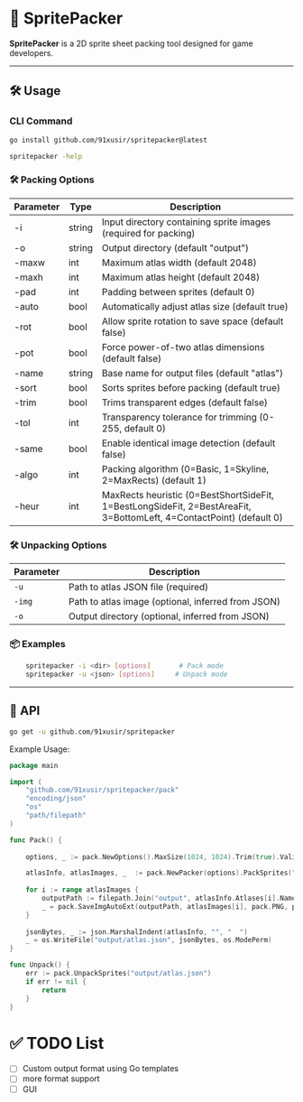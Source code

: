 # 🧩 SpritePacker

**SpritePacker** is a 2D sprite sheet packing tool designed for game developers.

------

## 🛠 Usage

### CLI Command

```bash
go install github.com/91xusir/spritepacker@latest
```

```bash
spritepacker -help
```

### 🛠️ Packing Options

| Parameter | Type   | Description                                                                                                         |
|-----------|--------|---------------------------------------------------------------------------------------------------------------------|
| -i        | string | Input directory containing sprite images (required for packing)                                                     |
| -o        | string | Output directory (default "output")                                                                                 |
| -maxw     | int    | Maximum atlas width (default 2048)                                                                                  |
| -maxh     | int    | Maximum atlas height (default 2048)                                                                                 |
| -pad      | int    | Padding between sprites (default 0)                                                                                 |
| -auto     | bool   | Automatically adjust atlas size (default true)                                                                      |
| -rot      | bool   | Allow sprite rotation to save space (default false)                                                                 |
| -pot      | bool   | Force power-of-two atlas dimensions (default false)                                                                 |
| -name     | string | Base name for output files (default "atlas")                                                                        |
| -sort     | bool   | Sorts sprites before packing (default true)                                                                         |
| -trim     | bool   | Trims transparent edges (default false)                                                                             |
| -tol      | int    | Transparency tolerance for trimming (0-255, default 0)                                                              |
| -same     | bool   | Enable identical image detection (default false)                                                                    |
| -algo     | int    | Packing algorithm (0=Basic, 1=Skyline, 2=MaxRects) (default 1)                                                      |
| -heur     | int    | MaxRects heuristic (0=BestShortSideFit, 1=BestLongSideFit, 2=BestAreaFit, 3=BottomLeft, 4=ContactPoint) (default 0) |

### 🛠️ Unpacking Options

| Parameter | Description                                        |
|-----------|----------------------------------------------------|
| `-u`      | Path to atlas JSON file (required)                 |
| `-img`    | Path to atlas image (optional, inferred from JSON) |
| `-o`      | Output directory (optional, inferred from JSON)    |

### 📦 Examples

```bash
	spritepacker -i <dir> [options]       # Pack mode
	spritepacker -u <json> [options]     # Unpack mode
```

------

## 🧪 API

```bash
go get -u github.com/91xusir/spritepacker
```

Example Usage:

```go
package main

import (
	"github.com/91xusir/spritepacker/pack"
	"encoding/json"
	"os"
	"path/filepath"
)

func Pack() {
	
	options, _ := pack.NewOptions().MaxSize(1024, 1024).Trim(true).Validate()

	atlasInfo, atlasImages, _  := pack.NewPacker(options).PackSprites("./input")
	
	for i := range atlasImages {
		outputPath := filepath.Join("output", atlasInfo.Atlases[i].Name)
		_ = pack.SaveImgAutoExt(outputPath, atlasImages[i], pack.PNG, pack.WithCLV(pack.DefaultCompression))
	}
	
	jsonBytes, _ := json.MarshalIndent(atlasInfo, "", "  ")
	_ = os.WriteFile("output/atlas.json", jsonBytes, os.ModePerm)
}

func Unpack() {
	err := pack.UnpackSprites("output/atlas.json")
	if err != nil {
		return
	}
}
```

# ✅ TODO List

- [ ] Custom output format using Go templates
- [ ] more format support
- [ ] GUI 
